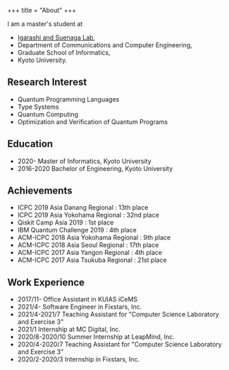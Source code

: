 +++
title = "About"
+++

I am a master's student at
* [Igarashi and Suenaga Lab](http://www.fos.kuis.kyoto-u.ac.jp/),
* Department of Communications and Computer Engineering,
* Graduate School of Informatics,
* Kyoto University.

## Research Interest
* Quantum Programming Languages
* Type Systems
* Quantum Computing
* Optimization and Verification of Quantum Programs


## Education
* 2020- Master of Informatics, Kyoto University
* 2016-2020 Bachelor of Engineering, Kyoto University


## Achievements
* ICPC 2019 Asia Danang Regional : 13th place
* ICPC 2019 Asia Yokohama Regional : 32nd place
* Qiskit Camp Asia 2019 : 1st place
* IBM Quantum Challenge 2019 : 4th place
* ACM-ICPC 2018 Asia Yokohama Regional : 9th place
* ACM-ICPC 2018 Asia Seoul Regional : 17th place
* ACM-ICPC 2017 Asia Yangon Regional : 4th place
* ACM-ICPC 2017 Asia Tsukuba Regional : 21st place


## Work Experience
* 2017/11- Office Assistant in KUIAS iCeMS
* 2021/4- Software Engineer in Fixstars, Inc.
* 2021/4-2021/7 Teaching Assistant for "Computer Science Laboratory and Exercise 3"
* 2021/1 Internship at MC Digital, Inc.
* 2020/8-2020/10 Summer Internship at LeapMind, Inc.
* 2020/4-2020/7 Teaching Assistant for "Computer Science Laboratory and Exercise 3"
* 2020/2-2020/3 Internship in Fixstars, Inc.
